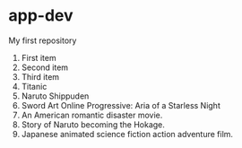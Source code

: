 # app-dev
My first repository
1. First item
2. Second item
3. Third item
4. Titanic
5. Naruto Shippuden
6. Sword Art Online Progressive: Aria of a Starless Night
7. An American romantic disaster movie.
8. Story of Naruto becoming the Hokage.
9. Japanese animated science fiction action adventure film.
